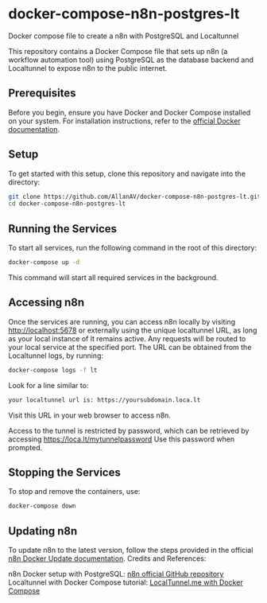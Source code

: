 # docker-compose-n8n-postgres-lt
Docker compose file to create a n8n with PostgreSQL and Localtunnel

This repository contains a Docker Compose file that sets up n8n (a workflow automation tool) using PostgreSQL as the database backend and Localtunnel to expose n8n to the public internet.

## Prerequisites

Before you begin, ensure you have Docker and Docker Compose installed on your system. For installation instructions, refer to the [official Docker documentation](https://docs.docker.com/get-docker/).

## Setup

To get started with this setup, clone this repository and navigate into the directory:
```bash
git clone https://github.com/AllanAV/docker-compose-n8n-postgres-lt.git
cd docker-compose-n8n-postgres-lt
```

## Running the Services

To start all services, run the following command in the root of this directory:
```bash
docker-compose up -d
```
This command will start all required services in the background.

## Accessing n8n

Once the services are running, you can access n8n locally by visiting [http://localhost:5678](http://localhost:5678) or externally using the unique localtunnel URL, as long as your local instance of lt remains active. Any requests will be routed to your local service at the specified port. The URL can be obtained from the Localtunnel logs, by running:
```bash
docker-compose logs -f lt
```

Look for a line similar to:
```bash
your localtunnel url is: https://yoursubdomain.loca.lt
```
Visit this URL in your web browser to access n8n.

Access to the tunnel is restricted by password, which can be retrieved by accessing https://loca.lt/mytunnelpassword
Use this password when prompted.

## Stopping the Services
To stop and remove the containers, use:

```bash
docker-compose down
```

## Updating n8n

To update n8n to the latest version, follow the steps provided in the official [n8n Docker Update documentation](https://docs.n8n.io/hosting/installation/docker/#updating).
Credits and References:

  n8n Docker setup with PostgreSQL: [n8n official GitHub repository](https://github.com/n8n-io/n8n-hosting/tree/main/docker-compose/withPostgres)
  Localtunnel with Docker Compose tutorial: [LocalTunnel.me with Docker Compose](https://medium.com/@baldrailers/localtunnel-me-with-docker-compose-b432b1d48f7f)
